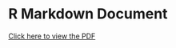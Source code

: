 # R Markdown Document

[Click here to view the
PDF](https://drive.google.com/file/d/1hgK3qJ3wCPVuxMVCEg8YbShOK_S_f1Il/view?usp=share_link)
